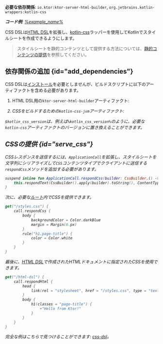 [//]: # (title: CSS DSL)

<tldr>
<p>
<b>必要な依存関係</b>: <code>io.ktor:ktor-server-html-builder</code>, <code>org.jetbrains.kotlin-wrappers:kotlin-css</code>
</p>
<var name="example_name" value="css-dsl"/>
<p>
    <b>コード例</b>:
    <a href="https://github.com/ktorio/ktor-documentation/tree/%ktor_version%/codeSnippets/snippets/%example_name%">
        %example_name%
    </a>
</p>
</tldr>

CSS DSLは[HTML DSL](server-html-dsl.md)を拡張し、[kotlin-css](https://github.com/JetBrains/kotlin-wrappers/blob/master/kotlin-css/README.md)ラッパーを使用してKotlinでスタイルシートを作成できるようにします。

> スタイルシートを静的コンテンツとして提供する方法については、[静的コンテンツの提供](server-static-content.md)を参照してください。

## 依存関係の追加 {id="add_dependencies"}
CSS DSLは[インストール](server-plugins.md#install)を必要としませんが、ビルドスクリプトに以下のアーティファクトを含める必要があります。

1.  HTML DSL用の`ktor-server-html-builder`アーティファクト:

   <var name="artifact_name" value="ktor-server-html-builder"/>
   <Tabs group="languages">
       <TabItem title="Gradle (Kotlin)" group-key="kotlin">
           <code-block lang="Kotlin" code="               implementation(&quot;io.ktor:%artifact_name%:$ktor_version&quot;)"/>
       </TabItem>
       <TabItem title="Gradle (Groovy)" group-key="groovy">
           <code-block lang="Groovy" code="               implementation &quot;io.ktor:%artifact_name%:$ktor_version&quot;"/>
       </TabItem>
       <TabItem title="Maven" group-key="maven">
           <code-block lang="XML" code="               &lt;dependency&gt;&#10;                   &lt;groupId&gt;io.ktor&lt;/groupId&gt;&#10;                   &lt;artifactId&gt;%artifact_name%-jvm&lt;/artifactId&gt;&#10;                   &lt;version&gt;${ktor_version}&lt;/version&gt;&#10;               &lt;/dependency&gt;"/>
       </TabItem>
   </Tabs>

2.  CSSをビルドするための`kotlin-css-jvm`アーティファクト:

   <var name="group_id" value="org.jetbrains.kotlin-wrappers"/>
   <var name="artifact_name" value="kotlin-css"/>
   <var name="version" value="kotlin_css_version"/>
   <Tabs group="languages">
       <TabItem title="Gradle (Kotlin)" group-key="kotlin">
           <code-block lang="Kotlin" code="               implementation(&quot;%group_id%:%artifact_name%:$%version%&quot;)"/>
       </TabItem>
       <TabItem title="Gradle (Groovy)" group-key="groovy">
           <code-block lang="Groovy" code="               implementation &quot;%group_id%:%artifact_name%:$%version%&quot;"/>
       </TabItem>
       <TabItem title="Maven" group-key="maven">
           <code-block lang="XML" code="               &lt;dependency&gt;&#10;                   &lt;groupId&gt;%group_id%&lt;/groupId&gt;&#10;                   &lt;artifactId&gt;%artifact_name%&lt;/artifactId&gt;&#10;                   &lt;version&gt;${%version%}&lt;/version&gt;&#10;               &lt;/dependency&gt;"/>
       </TabItem>
   </Tabs>

   `$kotlin_css_version`は、例えば`%kotlin_css_version%`のように、必要な`kotlin-css`アーティファクトのバージョンに置き換えることができます。

## CSSの提供 {id="serve_css"}

CSSレスポンスを送信するには、`ApplicationCall`を拡張し、スタイルシートを文字列にシリアライズして`CSS`コンテンツタイプでクライアントに送信する`respondCss`メソッドを追加する必要があります。

```kotlin
suspend inline fun ApplicationCall.respondCss(builder: CssBuilder.() -> Unit) {
    this.respondText(CssBuilder().apply(builder).toString(), ContentType.Text.CSS)
}
```

次に、必要な[ルート](server-routing.md)内でCSSを提供できます。

```kotlin
get("/styles.css") {
    call.respondCss {
        body {
            backgroundColor = Color.darkBlue
            margin = Margin(0.px)
        }
        rule("h1.page-title") {
            color = Color.white
        }
    }
}
```

最後に、[HTML DSL](server-html-dsl.md)で作成されたHTMLドキュメントに指定されたCSSを使用できます。

```kotlin
get("/html-dsl") {
    call.respondHtml {
        head {
            link(rel = "stylesheet", href = "/styles.css", type = "text/css")
        }
        body {
            h1(classes = "page-title") {
                +"Hello from Ktor!"
            }
        }
    }
}
```

完全な例はこちらで見つけることができます: [css-dsl](https://github.com/ktorio/ktor-documentation/tree/%ktor_version%/codeSnippets/snippets/css-dsl)。
